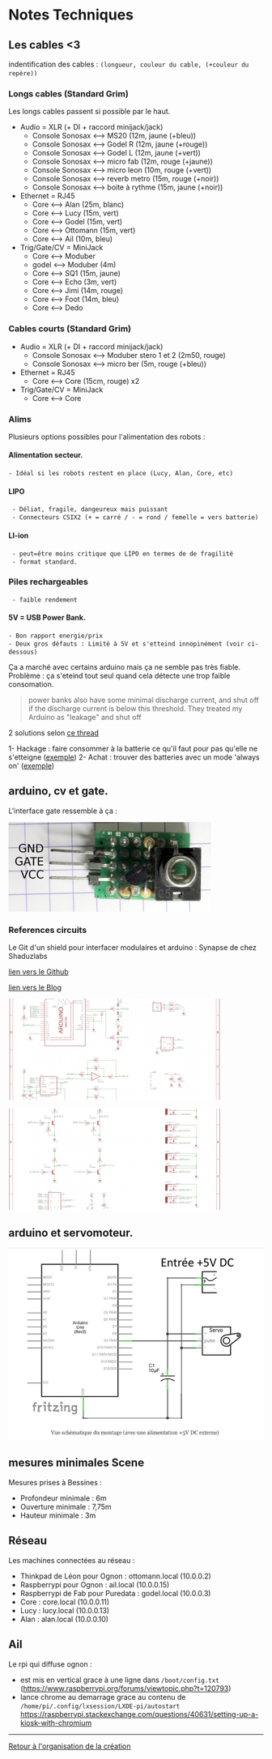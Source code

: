 Notes Techniques
================

## Les cables <3

indentification des cables : `(longueur, couleur du cable, (+couleur du repère))`

### Longs cables (Standard Grim)

Les longs cables passent si possible par le haut.

- Audio = XLR (+ DI + raccord minijack/jack)
    - Console Sonosax  <--> MS20 (12m, jaune (+bleu))
    - Console Sonosax  <--> Godel R (12m, jaune (+rouge))
    - Console Sonosax  <--> Godel L (12m, jaune (+vert))
    - Console Sonosax  <--> micro fab (12m, rouge (+jaune))
    - Console Sonosax  <--> micro leon (10m, rouge (+vert))
    - Console Sonosax  <--> reverb metro (15m, rouge (+noir))
    - Console Sonosax  <--> boite à rythme (15m, jaune (+noir))
- Ethernet = RJ45
    - Core <--> Alan (25m, blanc)
    - Core <--> Lucy (15m, vert)
    - Core <--> Godel (15m, vert)
    - Core <--> Ottomann (15m, vert)
    - Core <--> Ail (10m, bleu)
- Trig/Gate/CV = MiniJack
    - Core <--> Moduber
    - godel <--> Moduber (4m)
    - Core <--> SQ1 (15m, jaune)
    - Core <--> Echo (3m, vert)
    - Core <--> Jimi (14m, rouge)
    - Core <--> Foot (14m, bleu)
    - Core <--> Dedo 

### Cables courts (Standard Grim)


- Audio = XLR (+ DI + raccord minijack/jack)
    - Console Sonosax <--> Moduber stero 1 et 2 (2m50, rouge)
    - Console Sonosax  <--> micro ber (5m, rouge (+bleu))
- Ethernet = RJ45
    - Core <--> Core (15cm, rouge) x2
- Trig/Gate/CV = MiniJack
    - Core <--> Core

### Alims

Plusieurs options possibles pour l'alimentation des robots :

####  Alimentation secteur. 
    - Idéal si les robots restent en place (Lucy, Alan, Core, etc)
    
####  LIPO 
     - Déliat, fragile, dangeureux mais puissant
     - Connecteurs CSIX2 (+ = carré / - = rond / femelle = vers batterie)
         
####  LI-ion
     - peut=être moins critique que LIPO en termes de de fragilité
     - format standard.

### Piles rechargeables
     - faible rendement
    
####  5V = USB Power Bank. 
    - Bon rapport energie/prix 
    - Deux gros défauts : Limité à 5V et s'etteind innopinément (voir ci-dessous)

Ça a marché avec certains arduino mais ça ne semble pas très fiable. Problème : ça s'eteind
tout seul quand cela détecte une trop faible consomation.

> power banks also have some minimal discharge current, and shut off if the discharge current is below this threshold. They treated my Arduino as "leakage" and shut off

2 solutions selon [ce thread](https://forum.arduino.cc/index.php?topic=305175.0) 

1- Hackage : faire consommer à la batterie ce qu'il faut pour pas qu'elle ne s'etteigne ([exemple](https://hackaday.com/2013/11/08/tricking-a-usb-power-supply/))
2- Achat : trouver des batteries avec un mode 'always on' ([exemple](https://www.amazon.com/gp/product/B00ME3ZH7C/ref=oh_aui_detailpage_o09_s00?ie=UTF8&psc=1))


## arduino, cv et gate.

L'interface gate ressemble à ça :

![interface-gate](/ressources/divers/interface-gate.png)


### References circuits

Le Git d'un shield pour interfacer modulaires et arduino : Synapse de chez Shaduzlabs

[lien vers le Github](https://github.com/shaduzlabs/synapse)

[lien vers le Blog](http://www.shaduzlabs.com/blog/21/synapse-a-diyfriendly-cv-io-shield-for-arduino.html)

![shéma synapse 1](/ressources/divers/synapse_4.png)

![shéma synapse 2](/ressources/divers/synapse_5.png)

## arduino et servomoteur.

![shéma arduino/servo](/ressources/divers/cablage_servo_arduino.png)

## mesures minimales Scene

Mesures prises à Bessines :
- Profondeur minimale : 6m
- Ouverture minimale : 7,75m
- Hauteur minimale : 3m 

## Réseau

Les machines connectées au réseau :
- Thinkpad de Léon pour Ognon : ottomann.local (10.0.0.2)
- Raspberrypi pour Ognon : ail.local (10.0.0.15)
- Raspberrypi de Fab pour Puredata : godel.local (10.0.0.3)
- Core : core.local (10.0.0.11)
- Lucy : lucy.local (10.0.0.13)
- Alan : alan.local (10.0.0.10)

## Ail

Le rpi qui diffuse ognon :
- est mis en vertical grace à une ligne dans `/boot/config.txt` (https://www.raspberrypi.org/forums/viewtopic.php?t=120793)
- lance chrome au demarrage grace au contenu de `/home/pi/.config/lxsession/LXDE-pi/autostart` https://raspberrypi.stackexchange.com/questions/40631/setting-up-a-kiosk-with-chromium
 


----


[Retour à l'organisation de la création](.)
